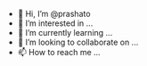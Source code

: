 - 👋 Hi, I’m @prashato
- 👀 I’m interested in ...
- 🌱 I’m currently learning ...
- 💞️ I’m looking to collaborate on ...
- 📫 How to reach me ...

<!---
prashato/prashato is a ✨ special ✨ repository because its `README.md` (this file) appears on your GitHub profile.
You can click the Preview link to take a look at your changes.
--->
